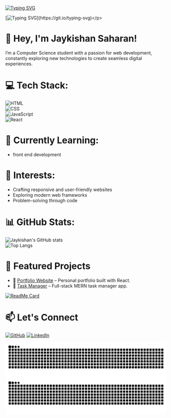 <p align="center">
  
[![Typing SVG](https://readme-typing-svg.demolab.com?font=Fira+Code&size=25&duration=3000&pause=1000&color=0FF735&background=FF252500&multiline=true&width=500&height=80&lines=Hello%2C+I'm+Jaykishan+Saharan)](https://git.io/typing-svg)
  
[![Typing SVG](https://readme-typing-svg.demolab.com?font=Fira+Code&size=25&duration=3000&pause=1000&color=0FF735&background=FF252500&multiline=true&width=700&height=80&lines=I+am+a+BTech+C.S.E+student.+%7C+Web+development.)](https://git.io/typing-svg)</p>
</p>

# 👋 Hey, I'm Jaykishan Saharan!
I’m a Computer Science student with a passion for web development, constantly exploring new technologies to create seamless digital experiences.

# 💻 Tech Stack:
![HTML](https://img.shields.io/badge/HTML5-E34F26?style=for-the-badge&logo=html5&logoColor=white) <br>
![CSS](https://img.shields.io/badge/CSS3-1572B6?style=for-the-badge&logo=css3&logoColor=white) <br>
![JavaScript](https://img.shields.io/badge/JavaScript-F7DF1E?style=for-the-badge&logo=javascript&logoColor=black) <br>
![React](https://img.shields.io/badge/React-61DAFB?style=for-the-badge&logo=react&logoColor=black)  

# 🚀 Currently Learning:
- front end development

# 📌 Interests:
- Crafting responsive and user-friendly websites
- Exploring modern web frameworks
- Problem-solving through code


# 📊 GitHub Stats:
![Jaykishan's GitHub stats](https://github-readme-stats.vercel.app/api?username=jaykishan1saharan&show_icons=true&theme=tokyonight)  
![Top Langs](https://github-readme-stats.vercel.app/api/top-langs/?username=jaykishan1saharan&layout=compact&theme=tokyonight)


# 🚀 Featured Projects
- 🔗 [Portfolio Website](https://your-portfolio-link.com) – Personal portfolio built with React.
- 🔗 [Task Manager](https://github.com/username/repo) – Full-stack MERN task manager app.

[![ReadMe Card](https://github-readme-stats.vercel.app/api/pin/?username=jaykishan1saharan&repo=your-repo&theme=tokyonight)](https://github.com/jaykishan1saharan/your-repo)

# 📫 Let's Connect
[![GitHub](https://img.shields.io/badge/GitHub-000?style=for-the-badge&logo=github)](https://github.com/jaykishan1saharan)
[![LinkedIn](https://img.shields.io/badge/LinkedIn-blue?style=for-the-badge&logo=linkedin)](https://www.linkedin.com/in/jaikishan-saharan-a67485327)

![GitHub Snake Light](https://raw.githubusercontent.com/jaykishan1saharan/jaykishan1saharan/output/github-snake.svg#gh-light-mode-only)
![GitHub Snake Dark](https://raw.githubusercontent.com/jaykishan1saharan/jaykishan1saharan/output/github-snake-dark.svg#gh-dark-mode-only)


